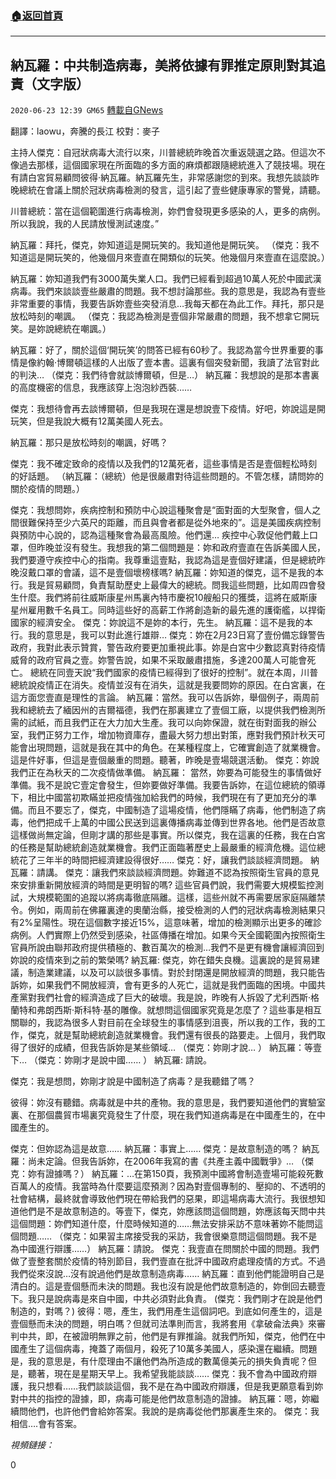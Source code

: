 ###  [:house:返回首頁](https://github.com/ourhimalayas/txt)
---

## 納瓦羅：中共制造病毒，美將依據有罪推定原則對其追責（文字版）
`2020-06-23 12:39 GM65` [轉載自GNews](https://gnews.org/zh-hant/243348/)

翻譯：laowu，奔騰的長江 校對：麥子

主持人傑克：自冠狀病毒大流行以來，川普總統昨晚首次重返競選之路。但這次不像過去那樣，這個國家現在所面臨的多方面的麻煩都跟隨總統進入了競技場。現在有請白宮貿易顧問彼得·納瓦羅。納瓦羅先生，非常感謝您的到來。我想先談談昨晚總統在會議上關於冠狀病毒檢測的發言，這引起了壹些健康專家的警覺，請聽。

川普總統：當在這個範圍進行病毒檢測，妳們會發現更多感染的人，更多的病例。所以我說，我的人民請放慢測試速度。”

納瓦羅：拜托，傑克，妳知道這是開玩笑的。我知道他是開玩笑。
（傑克：我不知道這是開玩笑的，他幾個月來壹直在開類似的玩笑。他幾個月來壹直在這麼說。）

納瓦羅：妳知道我們有3000萬失業人口。我們已經看到超過10萬人死於中國武漢病毒。我們來談談壹些嚴肅的問題。我不想討論那些。我的意思是，我認為有壹些非常重要的事情，我要告訴妳壹些突發消息…我每天都在為此工作。拜托，那只是放松時刻的嘲諷。
（傑克：我認為檢測是壹個非常嚴肅的問題，我不想拿它開玩笑。是妳說總統在嘲諷。）

納瓦羅：好了，關於這個‘開玩笑’的問答已經有60秒了。我認為當今世界重要的事情是像約翰·博爾頓這樣的人出版了壹本書。這裏有個突發新聞，我讀了法官對此的判決…
（傑克：我們待會就談博爾頓，但是…）
納瓦羅：我想說的是那本書裏的高度機密的信息，我應該穿上泡泡紗西裝……

傑克：我想待會再去談博爾頓，但是我現在還是想說壹下疫情。好吧，妳說這是開玩笑，但是我說大概有12萬美國人死去。

納瓦羅：那只是放松時刻的嘲諷，好嗎？

傑克：我不確定致命的疫情以及我們的12萬死者，這些事情是否是壹個輕松時刻的好話題。
（納瓦羅：（總統）他是很嚴肅對待這些問題的。不管怎樣，請問妳的關於疫情的問題。）

傑克：我想問妳，疾病控制和預防中心說這種聚會是“面對面的大型聚會，個人之間很難保持至少六英尺的距離，而且與會者都是從外地來的”。這是美國疾病控制與預防中心說的，認為這種聚會為最高風險。他們還… 疾控中心敦促他們戴上口罩，但昨晚並沒有發生。我想我的第二個問題是：妳和政府壹直在告訴美國人民，我們要遵守疾控中心的指南。我尊重這壹點，我認為這是壹個好建議，但是總統昨晚沒戴口罩的會議，這不是壹個壞榜樣嗎?
納瓦羅：妳知道的傑克，這不是我的本行。我是貿易顧問，負責幫助歷史上最偉大的總統。問我這些問題，比如周四會發生什麼。我們將前往威斯康星州馬裏內特市慶祝10艘船只的獲獎，這將在威斯康星州雇用數千名員工。同時這些好的高薪工作將創造新的最先進的護衛艦，以捍衛國家的經濟安全。
傑克：妳說這不是妳的本行，先生。
納瓦羅：這不是我的本行。我的意思是，我可以對此進行雄辯…
傑克：妳在2月23日寫了壹份備忘錄警告政府，我對此表示贊賞，警告政府要更加重視此事。妳是白宮中少數認真對待疫情威脅的政府官員之壹。妳警告說，如果不采取嚴肅措施，多達200萬人可能會死亡。 總統在同壹天說“我們國家的疫情已經得到了很好的控制”。就在本周，川普總統說疫情正在消失。疫情並沒有在消失，這就是我要問妳的原因。在白宮裏，在這方面您壹直是理性的言論。
納瓦羅：當然。我可以告訴妳，舉個例子，兩周前我和總統去了緬因州的吉爾福德，我們在那裏建立了壹個工廠，以提供我們檢測所需的試紙，而且我們正在大力加大生產。我可以向妳保證，就在街對面我的辦公室，我們正努力工作，增加物資庫存，盡最大努力想出對策，應對我們預計秋天可能會出現問題，這就是我在其中的角色。在某種程度上，它確實創造了就業機會。這是件好事，但這是壹個嚴重的問題。聽著，昨晚是壹場競選活動。
傑克：妳說我們正在為秋天的二次疫情做準備。
納瓦羅： 當然，妳要為可能發生的事情做好準備。我不是說它壹定會發生，但妳要做好準備。我要告訴妳，在這位總統的領導下，相比中國當初欺瞞並把疫情強加給我們的時候，我們現在有了更加充分的準備。而且不要忘了，傑克，中國制造了這場疫情，他們隱瞞了病毒，他們制造了病毒，他們把成千上萬的中國公民送到這裏傳播病毒並傳到世界各地。他們是否故意這樣做尚無定論，但剛才講的那些是事實。所以傑克，我在這裏的任務，我在白宮的任務是幫助總統創造就業機會。我們正面臨著歷史上最嚴重的經濟危機。這位總統花了三年半的時間把經濟建設得很好……
傑克：好，讓我們談談經濟問題。
納瓦羅：請講。
傑克：讓我們來談談經濟問題。妳難道不認為按照衛生官員的意見來安排重新開放經濟的時間是更明智的嗎? 這些官員們說，我們需要大規模監控測試，大規模範圍的追蹤以將病毒徹底隔離。這樣，這些州就不再需要居家庭隔離禁令。例如，兩周前在佛羅裏達的奧蘭治縣，接受檢測的人們的冠狀病毒檢測結果只有2%呈陽性。現在這個數字接近15%，這意味著，增加的檢測顯示出更多的確診病例。人們實際上仍然受到感染，社區傳播在增加。如果今天全國範圍內按照衛生官員所說由聯邦政府提供積極的、數百萬次的檢測…我們不是更有機會讓經濟回到妳說的疫情來到之前的繁榮嗎?
納瓦羅: 傑克，妳在錯失良機。這裏說的是貿易建議，制造業建議，以及可以談很多事情。對於封閉還是開放經濟的問題，我只能告訴妳，如果我們不開放經濟，會有更多的人死亡，這就是我們面臨的困境。中國共產黨對我們社會的經濟造成了巨大的破壞。我是說，昨晚有人拆毀了尤利西斯·格蘭特和弗朗西斯·斯科特·基的雕像。就想問這個國家究竟是怎麼了？這些事是相互關聯的，我認為很多人對目前在全球發生的事情感到沮喪，所以我的工作，我的工作，傑克，就是幫助總統創造就業機會。我們還有很長的路要走。上個月，我們取得了很好的成績，但我告訴妳是某些領域…
（傑克：妳剛才說… ）
納瓦羅：等壹下…
（傑克：妳剛才是說中國…… ）
納瓦羅: 請說。

傑克：我是想問，妳剛才說是中國制造了病毒？是我聽錯了嗎？

彼得：妳沒有聽錯。病毒就是中共的產物。我的意思是，我們要知道他們的實驗室裏、在那個農貿市場裏究竟發生了什麼，現在我們知道病毒是在中國產生的，在中國產生的。

傑克：但妳認為這是故意……
納瓦羅：事實上……
傑克：是故意制造的嗎？
納瓦羅：尚未定論。但我告訴妳，在2006年我寫的書《共產主義中國戰爭》…
（傑克：妳有證據嗎？）
納瓦羅：…在第150頁，我預測中國將會制造壹場可能殺死數百萬人的疫情。我當時為什麼要這麼預測？因為對壹個專制的、壓抑的、不透明的社會結構，最終就會導致他們現在帶給我們的惡果，即這場病毒大流行。我很想知道他們是不是故意制造的。等壹下，傑克，妳應該問這個問題，妳應該每天問中共這個問題：妳們知道什麼，什麼時候知道的……無法安排采訪不意味著妳不能問這個問題……
（傑克：如果習主席接受我的采訪，我會很樂意問這個問題。我不是為中國進行辯護……）
納瓦羅：請說。
傑克：我壹直在問關於中國的問題。我們做了壹整套關於疫情的特別節目，我們壹直在批評中國政府處理疫情的方式。不過我們從來沒說…沒有說過他們是故意制造病毒……
納瓦羅：直到他們能證明自己是清白的。這是壹個懸而未決的問題。我也沒有說是他們故意制造的，妳倒回去聽壹下。我只是說病毒是來自中國，中共必須對此負責。
(傑克：我們剛才在說是他們制造的，對嗎？)
彼得：嗯，產生，我們用產生這個詞吧。到底如何產生的，這是壹個懸而未決的問題，明白嗎？但就司法準則而言，我將套用《拿破侖法典》來審判中共，即，在被證明無罪之前，他們是有罪推論。就我們所知，傑克，他們在中國產生了這個病毒，掩蓋了兩個月，殺死了10萬多美國人，感染還在繼續。問題是，我的意思是，有什麼理由不讓他們為所造成的數萬億美元的損失負責呢？但是，聽著，現在是星期天早上。我希望我能談談……
傑克：我不會為中國政府辯護，我只想看……我們談談這個，我不是在為中國政府辯護，但是我更願意看到妳對中共的指控的證據，即，病毒可能是他們故意制造的證據。
納瓦羅：嗯，妳繼續問他們，也許他們會給妳答案。我說的是病毒從他們那裏產生來的。
傑克：我相信….會有答案。

*視頻鏈接：*



0
